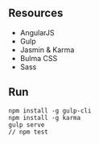 ## Resources
* AngularJS
* Gulp
* Jasmin & Karma
* Bulma CSS
* Sass

## Run

```
npm install -g gulp-cli
npm install -g karma
gulp serve
// npm test
```